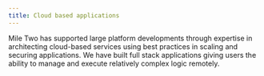 ```yaml
---
title: Cloud based applications
---
```

Mile Two has supported large platform developments through expertise in architecting cloud-based services using best practices in scaling and securing applications. We have built full stack applications giving users the ability to manage and execute relatively complex logic remotely.
